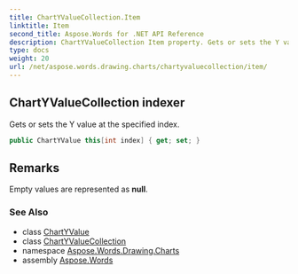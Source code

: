 ```yaml
---
title: ChartYValueCollection.Item
linktitle: Item
second_title: Aspose.Words for .NET API Reference
description: ChartYValueCollection Item property. Gets or sets the Y value at the specified index in C#.
type: docs
weight: 20
url: /net/aspose.words.drawing.charts/chartyvaluecollection/item/
---
```

## ChartYValueCollection indexer

Gets or sets the Y value at the specified index.

```csharp
public ChartYValue this[int index] { get; set; }
```

## Remarks

Empty values are represented as **null**.

### See Also

* class [ChartYValue](../../chartyvalue/)
* class [ChartYValueCollection](../)
* namespace [Aspose.Words.Drawing.Charts](../../chartyvaluecollection/)
* assembly [Aspose.Words](../../../)
